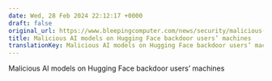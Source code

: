 ```yaml
---
date: Wed, 28 Feb 2024 22:12:17 +0000
draft: false
original_url: https://www.bleepingcomputer.com/news/security/malicious-ai-models-on-hugging-face-backdoor-users-machines/
title: Malicious AI models on Hugging Face backdoor users’ machines
translationKey: Malicious AI models on Hugging Face backdoor users’ machines
---
```


Malicious AI models on Hugging Face backdoor users’ machines